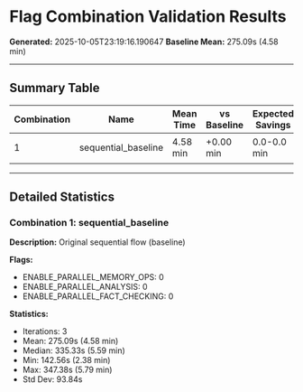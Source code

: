 # Flag Combination Validation Results

**Generated:** 2025-10-05T23:19:16.190647
**Baseline Mean:** 275.09s (4.58 min)

---

## Summary Table

| Combination | Name | Mean Time | vs Baseline | Expected Savings | Actual Savings | Status |
|-------------|------|-----------|-------------|------------------|----------------|--------|
| 1 | sequential_baseline | 4.58 min | +0.00 min | 0.0-0.0 min | 0.00 min | 📊 Baseline |

---

## Detailed Statistics

### Combination 1: sequential_baseline

**Description:** Original sequential flow (baseline)

**Flags:**
- ENABLE_PARALLEL_MEMORY_OPS: 0
- ENABLE_PARALLEL_ANALYSIS: 0
- ENABLE_PARALLEL_FACT_CHECKING: 0

**Statistics:**
- Iterations: 3
- Mean: 275.09s (4.58 min)
- Median: 335.33s (5.59 min)
- Min: 142.56s (2.38 min)
- Max: 347.38s (5.79 min)
- Std Dev: 93.84s
